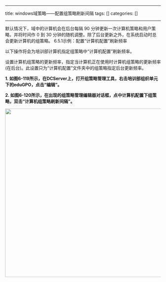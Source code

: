 
--- 
title:  windows域策略——配置组策略刷新间隔 
tags: []
categories: [] 

---
>  
 默认情况下，域中的计算机会在后台每隔 90 分钟更新一次计算机策略和用户策略，并将时间作 0 到 30 分钟的随机调整。除了后台更新之外，在系统启动时总会更新计算机的组策略。 6.5.1示例：配置“计算机配置”刷新频率 


以下操作将会为培训部计算机指定组策略中“计算机配置”刷新频率。

设置计算机组策略的更新频率，指定当计算机正在使用时计算机组策略的更新频率(在后台)。此设置只为“计算机配置”文件夹中的组策略指定后台更新频率。

**1. 如图6-119所示，在DCServer上，打开组策略管理工具，右击培训部组织单元下的eduGPO，点击“编辑”。**

**2. 如图6-120所示，在出现的组策略管理编辑器对话框，点中计算机配置下组策略，双击“计算机组策略刷新间隔”。**

<img alt="" height="546" src="https://img-blog.csdnimg.cn/95f578ca5bc4409b9965b88f4e077550.png?x-oss-process=image/watermark,type_ZHJvaWRzYW5zZmFsbGJhY2s,shadow_50,text_Q1NETiBATGV4U2FpbnRz,size_19,color_FFFFFF,t_70,g_se,x_16" width="592">


